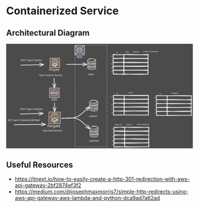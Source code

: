 # Containerized Service

##  Architectural Diagram

![Architecture Diagram](docs/task-monkey.excalidraw.svg)

## Useful Resources
- https://itnext.io/how-to-easily-create-a-http-301-redirection-with-aws-api-gateway-2bf2874ef3f2
- https://medium.com/@josephmaxmorris7/simple-http-redirects-using-aws-api-gateway-aws-lambda-and-python-dca9ad7a62ad